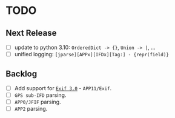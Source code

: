 # TODO

## Next Release

- [ ] update to python 3.10: `OrderedDict -> {}`, `Union -> |`, ...
- [ ] unified logging: `[jparse][APPx][IFDx][Tag:] - {repr(field)}`

## Backlog

- [ ] Add support for [`Exif 3.0`](https://www.cipa.jp/std/documents/e/Exif3.0-Overview_E.pdf) - `APP11/Exif`.
- [ ] `GPS sub-IFD` parsing.
- [ ] `APP0/JFIF` parsing.
- [ ] `APP2` parsing.